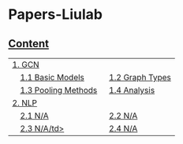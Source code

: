 # Papers-Liulab


## [Content](#content)

<table>

<tr><td colspan="2"><a href="#models">1. GCN</a></td></tr>
<tr>
    <td>&emsp;<a href="#basic-models">1.1 Basic Models</a></td>
    <td>&ensp;<a href="#graph-types">1.2 Graph Types</a></td>
</tr>
<tr>
    <td>&emsp;<a href="#pooling-methods">1.3 Pooling Methods</a></td>
    <td>&ensp;<a href="#analysis">1.4 Analysis</a></td>
</tr>

<tr><td colspan="2"><a href="#applications">2. NLP</a></td></tr> 
<tr>
    <td>&emsp;<a href="#physics">2.1 N/A</a></td>
    <td>&ensp;<a href="#chemistry-and-biology">2.2 N/A</td>
</tr> 
<tr>
    <td>&emsp;<a href="#knowledge-graph">2.3 N/A/td>
    <td>&ensp;<a href="#recommender-systems">2.4 N/A</td>
</tr>
</table>
